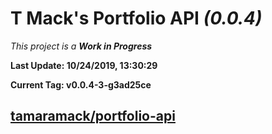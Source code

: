 # T Mack's Portfolio API *(0.0.4)*
*This project is a **Work in Progress***

**Last Update: 10/24/2019, 13:30:29**

**Current Tag: v0.0.4-3-g3ad25ce**

## [tamaramack/portfolio-api](https://github.com/tamaramack/portfolio-api)
